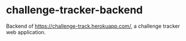 # challenge-tracker-backend

Backend of https://challenge-track.herokuapp.com/, a challenge tracker web application.
